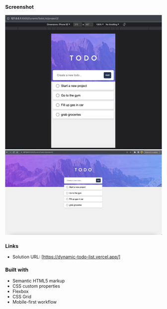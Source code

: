 ### Screenshot

![](./images/mobile.png)
![](./images/desktop.png)


### Links

- Solution URL: [https://dynamic-todo-list.vercel.app/]

### Built with

- Semantic HTML5 markup
- CSS custom properties
- Flexbox
- CSS Grid
- Mobile-first workflow
